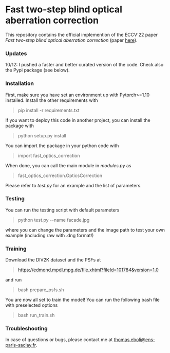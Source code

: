 # Fast two-step blind optical aberration correction

This repository contains the official implemention of the ECCV'22 paper *Fast two-step blind 
optical aberration correction* (paper <a href="https://arxiv.org/abs/2208.00950">here</a>).

### Updates
10/12: I pushed a faster and better curated version of the code. Check also the Pypi package (see below).

### Installation

First, make sure you have set an environment up with Pytorch>=1.10 installed. Install the other requirements with
> pip install -r requirements.txt

If you want to deploy this code in another project, you can install the package with
> python setup.py install

You can import the package in your python code with
> import fast_optics_correction

When done, you can call the main module in *modules.py* as 
> fast_optics_correction.OpticsCorrection

Please refer to *test.py* for an example and the list of parameters.


### Testing

You can run the testing script with default parameters
> python test.py --name facade.jpg

where you can change the parameters and the image path to test your own example (including raw with .dng format!)


### Training

Download the DIV2K dataset and the PSFs at
> https://edmond.mpdl.mpg.de/file.xhtml?fileId=101784&version=1.0

and run
> bash prepare_psfs.sh

You are now all set to train the model! You can run the following bash file with preselected options
> bash run_train.sh


### Troubleshooting

In case of questions or bugs, please contact me at <thomas.eboli@ens-paris-saclay.fr>.
